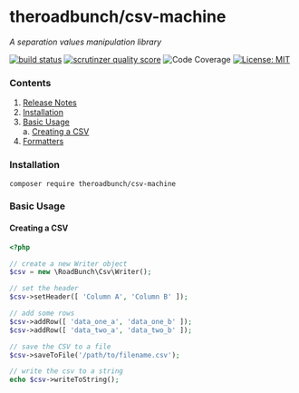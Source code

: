# theroadbunch/csv-machine
_A separation values manipulation library_   
  
[![build status](https://scrutinizer-ci.com/g/The-Road-Bunch/csv-machine/badges/build.png?b=master)](https://scrutinizer-ci.com/g/The-Road-Bunch/csv-machine/)
[![scrutinzer quality score](https://scrutinizer-ci.com/g/The-Road-Bunch/csv-machine/badges/quality-score.png?b=master)](https://scrutinizer-ci.com/g/The-Road-Bunch/csv-machine/)
![Code Coverage](https://scrutinizer-ci.com/g/The-Road-Bunch/csv-machine/badges/coverage.png?b=master)
[![License: MIT](https://img.shields.io/badge/License-MIT-yellow.svg)](https://opensource.org/licenses/MIT)

### Contents
1. [Release Notes](doc/release.md)
2. [Installation](#installation)
3. [Basic Usage](#basic_usage)  
    a. [Creating a CSV](#create)
4. [Formatters](doc/formatter.md)

### <a name="installation">Installation</a>

`composer require theroadbunch/csv-machine`

### <a name="basic_usage">Basic Usage</a>

#### <a name="create">Creating a CSV</a>
```php
<?php

// create a new Writer object
$csv = new \RoadBunch\Csv\Writer();

// set the header
$csv->setHeader([ 'Column A', 'Column B' ]);

// add some rows
$csv->addRow([ 'data_one_a', 'data_one_b' ]);
$csv->addRow([ 'data_two_a', 'data_two_b' ]);

// save the CSV to a file
$csv->saveToFile('/path/to/filename.csv');

// write the csv to a string
echo $csv->writeToString();
```
